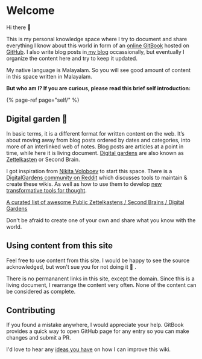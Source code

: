 # Welcome

Hi  there 👋 

This is my personal knowledge space where I try to document and share everything I know about this world in form of an [online GitBook](https://docs.thottingal.in/) hosted on [GitHub](https://github.com/santhoshtr/docs).  I also write blog posts in[ my blog](https://thottingal.in/blog) occassionally, but eventually I organize the content here and try to keep it updated.

My native language is Malayalam. So you will see good amount of content in this space written in Malayalam.

**But who am I? If you are curious, please read this brief self introduction:**

{% page-ref page="self/" %}

## Digital garden 🌱 <a id="grow-your-own-digital-garden"></a>

In basic terms, it is a different format for written content on the web. It’s about moving away from blog posts ordered by dates and categories, into more of an interlinked web of notes. Blog posts are articles at a point in time, while here it is living document. [Digital gardens](https://joelhooks.com/digital-garden) are also known as [Zettelkasten](https://en.wikipedia.org/wiki/Zettelkasten) or Second Brain.

I got inspiration from [Nikita Voloboev](https://wiki.nikitavoloboev.xyz/) to start this space. There is a [DigitalGardens community on Reddit](https://www.reddit.com/r/DigitalGardens/) which discusses tools to maintain & create these wikis. As well as how to use them to develop [new transformative tools for thought](https://numinous.productions/ttft/). 

[A curated list of awesome Public Zettelkastens / Second Brains / Digital Gardens](https://github.com/KasperZutterman/Second-Brain)

Don't be afraid to create one of your own and share what you know with the world.

## Using content from this site

Feel free to use content from this site. I would be happy to see the source acknowledged, but won't sue you for not doing it 🙂 .

There is no permananent links in this site, except the domain. Since this is a living document, I rearrange the content very often. None of the content can be considered as complete.

## Contributing <a id="contributing"></a>

If you found a mistake anywhere, I would appreciate your help. GitBook provides a quick way to open GitHub page for any entry so you can make changes and submit a PR.

I'd love to hear any [ideas you have](https://github.com/santhoshtr/docs/issues) on how I can improve this wiki.

